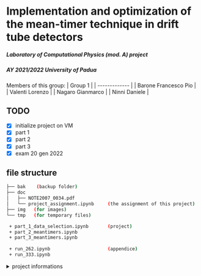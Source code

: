 # **Implementation and optimization of the mean-timer technique in drift tube detectors**
##### Laboratory of Computational Physics (mod. A) project
##### AY 2021/2022 University of Padua

Members of this group:
| Group 1  |
| ------------- |
| Barone Francesco Pio |
| Valenti Lorenzo |
| Nagaro Gianmarco | 
| Ninni Daniele |


## TODO

- [x] initialize project on VM
- [x] part 1
- [x] part 2
- [x] part 3
- [x] exam 20 gen 2022

## file structure

```bash
├── bak    (backup folder)
├── doc
│   ├── NOTE2007_0034.pdf
│   └── project_assignment.ipynb     (the assignment of this project)
├── img   (for images)
└── tmp   (for temporary files)

 + part_1_data_selection.ipynb       (project)
 + part_2_meantimers.ipynb
 + part_3_meantimers.ipynb
 
 + run_262.ipynb                     (appendice)
 + run_333.ipynb
```


<details><summary>project informations</summary>
<p>

## project informations

In each of the branches of this repo you find all the necessary to complete your final project.
In particular the file Project.ipynb describes the projects and provides guidance to its development.
Other files could be present if needed.

Each branch is named after the group of students a given project is assigned to.
The groups compositions are listed [here](https://docs.google.com/spreadsheets/d/1u1WuXA8fawn73KVtnbTuEZekwOFmCO7cSuUoayZHq9s/)

Students are supposed to work together to produce a short report on the assigned task. The preferred format for the latter is a jupyter notebook, with the proper description, the code implemented for the purpose and the actual results (plots, tables, etc.). The notebook has to be delivered with all the cells executed and should live in a GitHib repository. There is no need to make a pull request to the central repository.
    
</p>
</details>
